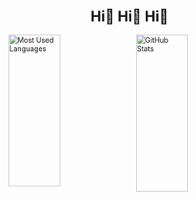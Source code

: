 <!---
zihe-git/zihe-git is a ✨ special ✨ repository because its `README.md` (this file) appears on your GitHub profile.
You can click the Preview link to take a look at your changes.
--->
<div align="center" >
 <h1> Hi👋 Hi👋 Hi👋 </h1>
</div>



<div style="display: flex; justify-content: space-around;">

  <img src="https://github-readme-stats.vercel.app/api/top-langs/?username=zihe-git&layout=compact&theme=radical" alt="Most Used Languages" style="width: 45%;height: 300px" />
  <img src="https://github-readme-stats.vercel.app/api?username=zihe-git&show_icons=true&theme=radical" alt="GitHub Stats" style="width: 45%;height: 310px" />
</div>


